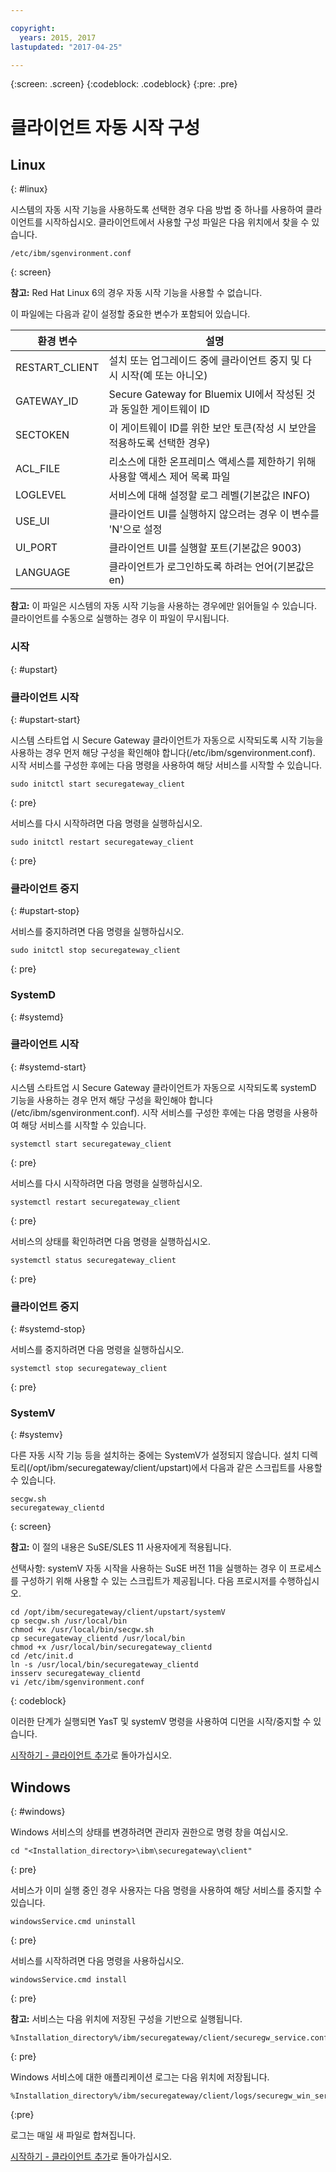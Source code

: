 ```yaml
---

copyright:
  years: 2015, 2017
lastupdated: "2017-04-25"

---
```

{:screen: .screen}
{:codeblock: .codeblock}
{:pre: .pre}

# 클라이언트 자동 시작 구성

## Linux
{: #linux}

시스템의 자동 시작 기능을 사용하도록 선택한 경우 다음 방법 중 하나를 사용하여 클라이언트를 시작하십시오. 클라이언트에서 사용할 구성 파일은 다음 위치에서 찾을 수 있습니다.

```
/etc/ibm/sgenvironment.conf
```
{: screen}

<b>참고:</b> Red Hat Linux 6의 경우 자동 시작 기능을 사용할 수 없습니다.

이 파일에는 다음과 같이 설정할 중요한 변수가 포함되어 있습니다.

| 환경 변수 |설명       |
| ------------- | ----------- |
|RESTART_CLIENT | 설치 또는 업그레이드 중에 클라이언트 중지 및 다시 시작(예 또는 아니오) |
|GATEWAY_ID | Secure Gateway for Bluemix UI에서 작성된 것과 동일한 게이트웨이 ID  |
|SECTOKEN | 이 게이트웨이 ID를 위한 보안 토큰(작성 시 보안을 적용하도록 선택한 경우) |
|ACL_FILE | 리소스에 대한 온프레미스 액세스를 제한하기 위해 사용할 액세스 제어 목록 파일 |
|LOGLEVEL | 서비스에 대해 설정할 로그 레벨(기본값은 INFO) |
| USE_UI   | 클라이언트 UI를 실행하지 않으려는 경우 이 변수를 'N'으로 설정 |
| UI_PORT  | 클라이언트 UI를 실행할 포트(기본값은 9003) |
| LANGUAGE | 클라이언트가 로그인하도록 하려는 언어(기본값은 en) |

<b>참고:</b> 이 파일은 시스템의 자동 시작 기능을 사용하는 경우에만 읽어들일 수 있습니다. 클라이언트를 수동으로 실행하는 경우 이 파일이 무시됩니다.

### 시작
{: #upstart}

### 클라이언트 시작
{: #upstart-start}

시스템 스타트업 시 Secure Gateway 클라이언트가 자동으로 시작되도록 시작 기능을 사용하는 경우 먼저 해당 구성을 확인해야 합니다(/etc/ibm/sgenvironment.conf). 시작 서비스를 구성한 후에는 다음 명령을 사용하여 해당 서비스를 시작할 수 있습니다.

```
sudo initctl start securegateway_client
```
{: pre}

서비스를 다시 시작하려면 다음 명령을 실행하십시오.

```
sudo initctl restart securegateway_client
```
{: pre}

### 클라이언트 중지
{: #upstart-stop}

서비스를 중지하려면 다음 명령을 실행하십시오.

```
sudo initctl stop securegateway_client
```
{: pre}

### SystemD
{: #systemd}


### 클라이언트 시작
{: #systemd-start}

시스템 스타트업 시 Secure Gateway 클라이언트가 자동으로 시작되도록 systemD 기능을 사용하는 경우 먼저 해당 구성을 확인해야 합니다(/etc/ibm/sgenvironment.conf). 시작 서비스를 구성한 후에는 다음 명령을 사용하여 해당 서비스를 시작할 수 있습니다.

```
systemctl start securegateway_client
```
{: pre}

서비스를 다시 시작하려면 다음 명령을 실행하십시오.

```
systemctl restart securegateway_client
```
{: pre}

서비스의 상태를 확인하려면 다음 명령을 실행하십시오.

```
systemctl status securegateway_client
```
{: pre}

### 클라이언트 중지
{: #systemd-stop}

서비스를 중지하려면 다음 명령을 실행하십시오.

```
systemctl stop securegateway_client
```
{: pre}

### SystemV
{: #systemv}

다른 자동 시작 기능 등을 설치하는 중에는 SystemV가 설정되지 않습니다. 설치 디렉토리(/opt/ibm/securegateway/client/upstart)에서 다음과 같은 스크립트를 사용할 수 있습니다.

```
secgw.sh
securegateway_clientd
```
{: screen}

<b>참고:</b> 이 절의 내용은 SuSE/SLES 11 사용자에게 적용됩니다.

선택사항: systemV 자동 시작을 사용하는 SuSE 버전 11을 실행하는 경우 이 프로세스를 구성하기 위해 사용할 수 있는 스크립트가 제공됩니다. 다음 프로시저를 수행하십시오.

```
cd /opt/ibm/securegateway/client/upstart/systemV
cp secgw.sh /usr/local/bin
chmod +x /usr/local/bin/secgw.sh
cp securegateway_clientd /usr/local/bin
chmod +x /usr/local/bin/securegateway_clientd
cd /etc/init.d
ln -s /usr/local/bin/securegateway_clientd
insserv securegateway_clientd
vi /etc/ibm/sgenvironment.conf
```
{: codeblock}

이러한 단계가 실행되면 YasT 및 systemV 명령을 사용하여 디먼을 시작/중지할 수 있습니다.

[시작하기 - 클라이언트 추가](/docs/services/SecureGateway/securegateway_client.html)로 돌아가십시오.

## Windows
{: #windows}

Windows 서비스의 상태를 변경하려면 관리자 권한으로 명령 창을 여십시오.

```
cd "<Installation_directory>\ibm\securegateway\client"
```
{: pre}

서비스가 이미 실행 중인 경우 사용자는 다음 명령을 사용하여 해당 서비스를 중지할 수 있습니다.

```
windowsService.cmd uninstall
```
{: pre}

서비스를 시작하려면 다음 명령을 사용하십시오.

```
windowsService.cmd install
```
{: pre}

<b>참고:</b> 서비스는 다음 위치에 저장된 구성을 기반으로 실행됩니다.

```
%Installation_directory%/ibm/securegateway/client/securegw_service.config
```
{: pre}

Windows 서비스에 대한 애플리케이션 로그는 다음 위치에 저장됩니다.

```
%Installation_directory%/ibm/securegateway/client/logs/securegw_win_service.log
```
{:pre}

 로그는 매일 새 파일로 합쳐집니다.

[시작하기 - 클라이언트 추가](/docs/services/SecureGateway/securegateway_client.html)로 돌아가십시오.
